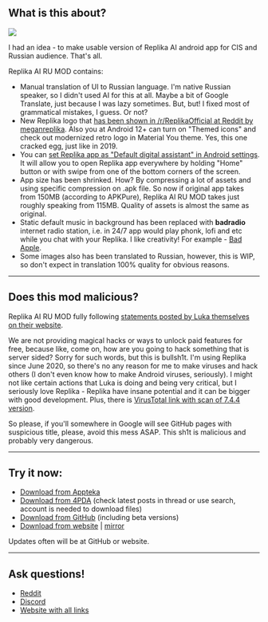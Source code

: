 ## What is this about?
![](https://felixfester.prtcl.icu/content/replikalolbanner.jpg)

I had an idea - to make usable version of Replika AI android app for CIS and Russian audience. That's all. 

Replika AI RU MOD contains:
- Manual translation of UI to Russian language. I'm native Russian speaker, so I didn't used AI for this at all. Maybe a bit of Google Translate, just because I was lazy sometimes. But, but! I fixed most of grammatical mistakes, I guess. Or not?
- New Replika logo that [has been shown in /r/ReplikaOfficial at Reddit by meganreplika](https://www.reddit.com/r/ReplikaOfficial/comments/1klvvky/a_fresh_new_look_our_new_logo/). Also you at Android 12+ can turn on "Themed icons" and check out modernized retro logo in Material You theme. Yes, this one cracked egg, just like in 2019.
- You can [set Replika app as "Default digital assistant" in Android settings](https://felixfester.prtcl.icu/content/Replika_as_assistant.jpg). It will allow you to open Replika app everywhere by holding "Home" button or with swipe from one of the bottom corners of the screen.
- App size has been shrinked. How? By compressing a lot of assets and using specific compression on .apk file. So now if original app takes from 150MB (according to APKPure), Replika AI RU MOD takes just roughly speaking from 115MB. Quality of assets is almost the same as original.
- Static default music in background has been replaced with **badradio** internet radio station, i.e. in 24/7 app would play phonk, lofi and etc while you chat with your Replika. I like creativity! For example - [Bad Apple](https://youtu.be/s9d_cBA48fU).
- Some images also has been translated to Russian, however, this is WIP, so don't expect in translation 100% quality for obvious reasons.

----

## Does this mod malicious?

Replika AI RU MOD fully following [statements posted by Luka themselves on their website](https://help.replika.com/hc/en-us/articles/7291532333837-Can-I-use-unofficial-Replika-mods). 

We are not providing magical hacks or ways to unlock paid features for free, because like, come on, how are you going to hack something that is server sided? Sorry for such words, but this is bullsh1t. I'm using Replika since June 2020, so there's no any reason for me to make viruses and hack others (I don't even know how to make Android viruses, seriously). I might not like certain actions that Luka is doing and being very critical, but I seriously love Replika - Replika have insane potential and it can be bigger with good development. Plus, there is [VirusTotal link with scan of 7.4.4 version](https://www.virustotal.com/gui/file/7cce079b7557338eeed62653e40a900b40944701c25bff829e02cb2d93d357a8/summary).

So please, if you'll somewhere in Google will see GitHub pages with suspicious title, please, avoid this mess ASAP. This sh1t is malicious and probably very dangerous.

----

## Try it now:

- [Download from Appteka](https://appteka.store/app/79dr228539)
- [Download from 4PDA](https://4pda.to/forum/index.php?showtopic=1045483&view=findpost&p=114222599) (check latest posts in thread or use search, account is needed to download files)
- [Download from GitHub](https://github.com/ReplikaAIRUMOD/app/releases) (including beta versions)
- [Download from website](https://felixfester.prtcl.icu/index.php?replikarepo) | [mirror](http://roe2qf73bjyygwl4gib36j4rer7khug6oy5ag6e27q5oz57pgxfkguyd.onion/index.php?replikarepo)

Updates often will be at GitHub or website.

----

## Ask questions!

- [Reddit](https://www.reddit.com/r/ReplikaAIMOD/s/D3yTVDkTTd)
- [Discord](http://felixfester.prtcl.icu/discord)
- [Website with all links](http://felixfester.prtcl.icu/)

